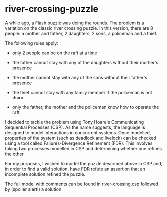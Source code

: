 river-crossing-puzzle
=====================

A while ago, a Flash puzzle was doing the rounds. The problem is a variation on the classic river crossing puzzle. In this version, there are 8 people: a mother and father, 2 daughters, 2 sons, a policeman and a thief.

The following rules apply:

- only 2 people can be on the raft at a time

- the father cannot stay with any of the daughters without their mother's presence

- the mother cannot stay with any of the sons without their father's presence

- the thief cannot stay with any family member if the policeman is not there

- only the father, the mother and the policeman know how to operate the raft


I decided to tackle the problem using Tony Hoare's Communicating Sequential Processes (CSP). As the name suggests, the language is designed to model interactions in concurrent systems. Once modelled, properties of the system (such as deadlock and livelock) can be checked using a tool called Failures-Divergence Refinement (FDR). This involves taking two processes modelled in CSP and determining whether one refines the other.

For my purposes, I wished to model the puzzle described above in CSP and, in order to find a valid solution, have FDR refute an assertion that an incomplete solution refined the puzzle.

The full model with comments can be found in river-crossing.csp followed by (spoiler alert!) a solution.